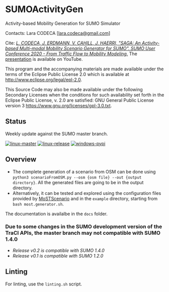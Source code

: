 # SUMOActivityGen

Activity-based Mobility Generation for SUMO Simulator

Contacts: Lara CODECA [lara.codeca@gmail.com]

Cite: [_L. CODECA, J. ERDMANN, V. CAHILL, J. HAERRI, "SAGA: An Activity-based Multi-modal Mobility Scenario Generator for SUMO". SUMO User Conference 2020 - From Traffic Flow to Mobility Modeling._](https://www.researchgate.net/publication/346485853_SAGA_An_Activity-based_Multi-modal_Mobility_Scenario_Generator_for_SUMO)
The [presentation](https://www.youtube.com/watch?v=b-ZvQ0XbVvM) is available on YouTube.

This program and the accompanying materials are made available under the
terms of the Eclipse Public License 2.0 which is available at <http://www.eclipse.org/legal/epl-2.0>.

This Source Code may also be made available under the following Secondary Licenses when the conditions for such availability set forth in the Eclipse Public License, v. 2.0 are satisfied: GNU General Public License version 3 <https://www.gnu.org/licenses/gpl-3.0.txt>.

## Status

Weekly update against the SUMO master branch.

[![linux-master](https://github.com/lcodeca/SUMOActivityGen/actions/workflows/linux-master.yml/badge.svg)](https://github.com/lcodeca/SUMOActivityGen/actions/workflows/linux-master.yml) [![linux-release](https://github.com/lcodeca/SUMOActivityGen/actions/workflows/linux-release.yml/badge.svg)](https://github.com/lcodeca/SUMOActivityGen/actions/workflows/linux-release.yml) [![windows-pypi](https://github.com/lcodeca/SUMOActivityGen/actions/workflows/windows-pypi.yml/badge.svg)](https://github.com/lcodeca/SUMOActivityGen/actions/workflows/windows-pypi.yml)

## Overview

- The complete generation of a scenario from OSM can be done using `python3 scenarioFromOSM.py --osm {osm file} --out {output directory}`. All the generated files are going to be in the output directory.
- Alternatively, it can be tested and explored using the configuration files provided by [MoSTScenario](https://github.com/lcodeca/MoSTScenario) and in the `example` directory, starting from `bash most.generator.sh`.

The documentation is availalbe in the `docs` folder.

### Due to some changes in the SUMO development version of the TraCI APIs, the master branch may not compatible with SUMO 1.4.0

- _Release v0.2 is compatible with SUMO 1.4.0_
- _Release v0.1 is compatible with SUMO 1.2.0_

## Linting

For linting, use the `linting.sh` script.
